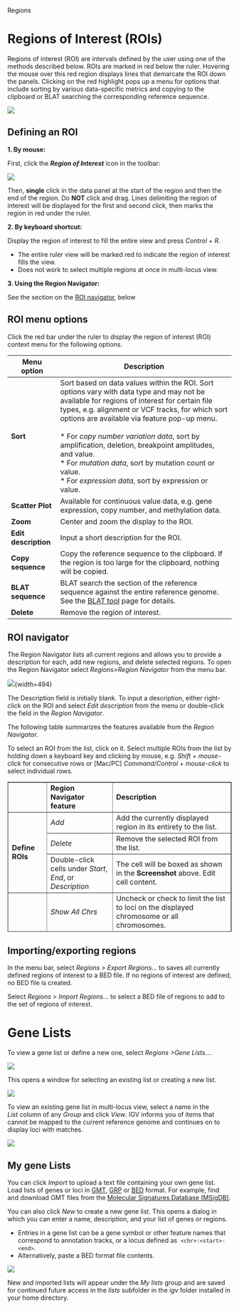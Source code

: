 <!---
The page title should not go in the menu
-->
<p class="page-title"> Regions</p>

# Regions of Interest (ROIs)

Regions of interest (ROI) are intervals defined by the user using one of the methods described below. ROIs are marked
in red below the ruler. Hovering the mouse over this red region displays lines that demarcate the ROI down the panels.
Clicking on the red highlight pops up a menu for options that include sorting by various data-specific metrics and
copying to the clipboard or BLAT searching the corresponding reference sequence.

![](img/SL_IGV_ROI_BLAT2015-05-05%2016.25.58.png)

## Defining an ROI

**1. By mouse:** 

First, click the **_Region of Interest_** icon in the toolbar:

![](img/icon_region_of_interest.jpg)

Then, **single** click in the data panel at the start of the region and then the end of the region. Do **NOT** click and drag. 
Lines delimiting the region of interest will be displayed for the first and second click, then marks the region in red under the
ruler.

**2. By keyboard shortcut:**

Display the region of interest to fill the entire view and press _Control_ \+ _R_.

* The entire ruler view will be marked red to indicate the region of interest fills the view.
* Does not work to select multiple regions at once in multi-locus view.

**3. Using the Region Navigator:**

See the section on the [ROI navigator](#roi-navigator), below

## ROI menu options

Click the red bar under the ruler to display the region of interest (ROI) context menu for the following options.

**Menu option**    |    **Description**
----------- | ----------
**Sort** | Sort based on data values within the ROI. Sort options vary with data type and may not be available for regions of interest for certain file types, e.g. alignment or VCF tracks, for which sort options are available via feature pop-up menu. <br><br> * For *copy number variation data*, sort by amplification, deletion, breakpoint amplitudes, and value. <br> * For *mutation data*, sort by mutation count or value. <br> * For *expression data*, sort by expression or value.
**Scatter Plot** | Available for continuous value data, e.g. gene expression, copy number, and methylation data. 
**Zoom** | Center and zoom the display to the ROI.
**Edit description**| Input a short description for the ROI.
**Copy sequence** | Copy the reference sequence to the clipboard. If the region is too large for the clipboard, nothing will be copied.
**BLAT sequence** | BLAT search the section of the reference sequence against the entire reference genome. See the [BLAT tool](tools/blat.md) page for details.
**Delete** | Remove the region of interest.

## ROI navigator

The Region Navigator lists all current regions and allows you to provide a description for each, add new regions, and delete selected regions. To open the Region Navigator select _Regions>Region Navigator_ from the menu bar. 

![](img/SL_IGV_ROI_RN_2015-05-06%2011.17.36.png){width=494}

The Description field is initially blank. To input a description, either right-click on the ROI and select _Edit description_ from the menu or double-click the field in the _Region Navigator_.

The following table summarizes the features available from the _Region Navigator_.

To select an ROI from the list, click on it. Select multiple ROIs from the list by holding down a keyboard key and
clicking by mouse, e.g. _Shift_ \+ _mouse-click_ for consecutive rows or \[Mac/PC\] _Command/Control_ + _mouse-click_ to
select individual rows.

<table border="1" cellpadding="1" cellspacing="1" height="337" width="600">
	<tbody>
		<tr>
			<td>
				&nbsp;</td>
			<td class="rtecenter" style="width: 164px;">
				<strong>Region Navigator feature</strong></td>
			<td class="rtecenter" style="width: 353px;">
				<strong>Description</strong></td>
		</tr>
		<tr>
			<td colspan="1" rowspan="3">
				<strong>Define ROIs</strong></td>
			<td style="width: 164px;">
				<em>Add</em></td>
			<td style="width: 353px;">
				Add the currently displayed region in its entirety to the list.</td>
		</tr>
		<tr>
			<td style="width: 164px;">
				<em>Delete</em></td>
			<td style="width: 353px;">
				Remove the selected ROI from the list.</td>
		</tr>
		<tr>
			<td style="width: 164px;">
				Double-click cells under <em>Start</em>, <em>End</em>, or <em>Description</em></td>
			<td style="width: 353px;">
				The cell will be boxed as shown in the <strong>Screenshot</strong> above. Edit cell content.</td>
		</tr>
		<tr>
			<td colspan="1" rowspan="3">
				<strong>Sort list</strong></td>
			<td style="width: 164px;">
				<em>Show All Chrs</em></td>
			<td style="width: 353px;">
				Uncheck or check to limit the list to loci on the displayed chromosome or all chromosomes.</td>
		</tr>
		<tr>
			<td style="width: 164px;">
				Click a column header, e.g. <em>Chr</em></td>
			<td style="width: 353px;">
				Sort table by ascending or descending alphanumeric order.</td>
		</tr>
		<tr>
			<td style="width: 164px;">
				<em>Search</em> and <em>Clear Search</em></td>
			<td style="width: 353px;">
				Type a search term on which to filter the displayed list. To remove the filter, click <em>Clear Search</em>.</td>
		</tr>
		<tr>
			<td colspan="1" rowspan="2">
				<strong>Navigate to ROIs</strong></td>
			<td style="width: 164px;">
				<em>View</em></td>
			<td style="width: 353px;">
				Navigate the display to the selected ROI. If multiple ROIs are selected in the navigator, the loci display in split panes.</td>
		</tr>
		<tr>
			<td style="width: 164px;">
				<em>Zoom to Region</em></td>
			<td style="width: 353px;">
				Uncheck to keep the current zoom level when navigating to a new ROI. Check to ensure IGV adjusts the zoom level to display the entire ROI when navigating to the new ROI.</td>
		</tr>
	</tbody>
</table>

## Importing/exporting regions

In the menu bar, select _Regions > Export Regions..._ to saves all currently defined regions of interest to a BED file. If no regions of interest are defined, no BED file is created.

Select _Regions > Import Regions..._ to select a BED file of regions to add to the set of regions of interest.

# Gene Lists

To view a gene list or define a new one, select _Regions >Gene Lists..._.

![](img/regions_gene_list.png)


This opens a window for selecting an existing list or creating a new list.

![](img/genelist_window_2.jpg)

To view an existing gene list in multi-locus view, select a name in the _List_ column of any _Group_ and click _View_. IGV informs you of items that cannot be mapped to the current reference genome and continues on to display loci with matches.

![](img/genelist_select_2.jpg)

## My gene Lists

You can click _Import_ to upload a text file containing your own gene list. Load lists of genes or loci in [GMT](https://genepattern.org/file-formats-guide#GMT), [GRP](https://genepattern.org/file-formats-guide#GRP) or [BED](../FileFormats/DataTracks.md) format. For example, find and download GMT files from the [Molecular Signatures Database (MSigDB)](https://msigdb.org).

You can also click _New_ to create a new gene list. This opens a dialog in which you can enter a name, description, and your list of genes or regions.

*   Entries in a gene list can be a gene symbol or other feature names that correspond to annotation tracks, or a locus defined as  ```<chr>:<start>-<end>```.
*   Alternatively, paste a BED format file contents.

![](img/genelist_new.jpg)

New and imported lists will appear under the _My lists_ group and are saved for continued future access in the _lists_ subfolder in the _igv_ folder installed in your home directory.

